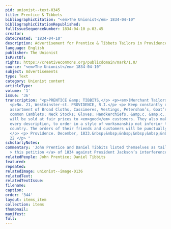 ```yaml
---
pid: unionist--text-0345
title: Prentice & Tibbets
bibliographicCitation: "<em>The Unionist</em> 1834-04-10"
bibliographicCitationRepublished: 
fullIssueSequenceNumber: 1834-04-10 p.03.45
creator: 
dateCreated: '1834-04-10'
description: Advertisement for Prentice & Tibbets Tailors in Providence
language: English
publisher: The Unionist
IsPartOf: 
rights: https://creativecommons.org/publicdomain/mark/1.0/
source: "<em>The Unionist</em> 1834-04-10"
subject: Advertisements
type: Text
category: Unionist content
articleType: 
volume: '1'
issue: '36'
transcription: "<p>PRENTICE &amp; TIBBITS,</p> <p><em>(Merchant Tailors,)</em></p>
  <p>No. 21, Westminster-st. PROVIDENCE, R.I.</p> <p> Keep constantly on hand a large
  assortment of Broad Cloths, Cassimeres, Vestings, Petersham’s, Goat’s Hair &amp;
  common Camblets; Neck Stocks; Gloves; Handkerchiefs, &amp;c. &amp;c., all of which
  will be sold at fair prices to <em>good</em> customers. They also make clothes of
  every description, to order in a style of worksmanship not inferior to any in this
  country. The orders of their friends and customers will be punctually attend to.
  </p> <p> Providence. December, 1833.&nbsp;&nbsp;&nbsp;&nbsp;&nbsp;&nbsp;&nbsp;&nbsp;&nbsp;&nbsp;&nbsp;
  22 </p> "
scholarlyNotes: 
commentary: 'John Prentice and Daniel Tibbits listed themselves as tailors on <a href="https://onerhodeislandfamily.files.wordpress.com/2021/06/10bf5-pages-from-1834-ri-petition-bank-of-the-us.pdf"
  > this petition </a> of 1834 against President Jackson’s interference with the Bank. '
relatedPeople: John Prentice; Daniel Tibbits
featured: 
repeated: 
relatedImage: unionist--image-0136
relatedText: 
relatedTextIssue: 
filename: 
caption: 
order: '344'
layout: items_item
collection: items
thumbnail: 
manifest: 
full: 
---
```

